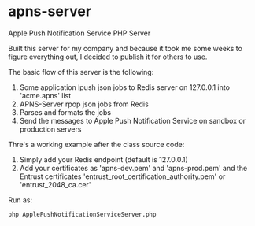 apns-server
===========

Apple Push Notification Service PHP Server

Built this server for my company and because it took me some weeks
to figure everything out, I decided to publish it for others to use.

The basic flow of this server is the following:

1. Some application lpush json jobs to Redis server on 127.0.0.1 into
'acme.apns' list
2. APNS-Server rpop json jobs from Redis
3. Parses and formats the jobs
4. Send the messages to Apple Push Notification Service on sandbox or
   production servers


Thre's a working example after the class source code:

1. Simply add your Redis endpoint (default is 127.0.0.1)
2. Add your certificates as 'apns-dev.pem' and 'apns-prod.pem' and the Entrust certificates 'entrust_root_certification_authority.pem' or 'entrust_2048_ca.cer'

Run as:

`php ApplePushNotificationServiceServer.php`
